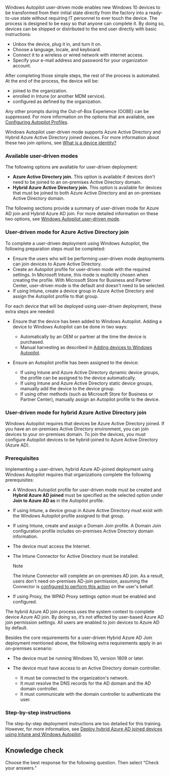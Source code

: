Windows Autopilot user-driven mode enables new Windows 10 devices to be transformed from their initial state directly from the factory into a ready-to-use state without requiring IT personnel to ever touch the device. The process is designed to be easy so that anyone can complete it. By doing so, devices can be shipped or distributed to the end user directly with basic instructions:

 -  Unbox the device, plug it in, and turn it on.
 -  Choose a language, locale, and keyboard.
 -  Connect it to a wireless or wired network with internet access.
 -  Specify your e-mail address and password for your organization account.

After completing those simple steps, the rest of the process is automated. At the end of the process, the device will be:

 -  joined to the organization.
 -  enrolled in Intune (or another MDM service).
 -  configured as defined by the organization.

Any other prompts during the Out-of-Box Experience (OOBE) can be suppressed. For more information on the options that are available, see [Configuring Autopilot Profiles](/windows/deployment/windows-autopilot/profiles).

Windows Autopilot user-driven mode supports Azure Active Directory and Hybrid Azure Active Directory joined devices. For more information about these two join options, see [What is a device identity?](/azure/active-directory/devices/overview)

### Available user-driven modes

The following options are available for user-driven deployment:

 -  **Azure Active Directory join.** This option is available if devices don't need to be joined to an on-premises Active Directory domain.
 -  **Hybrid Azure Active Directory join.** This option is available for devices that must be joined to both Azure Active Directory and an on-premises Active Directory domain.

The following sections provide a summary of user-driven mode for Azure AD join and Hybrid Azure AD join. For more detailed information on these two options, see [Windows Autopilot user-driven mode](/mem/autopilot/user-driven).

### User-driven mode for Azure Active Directory join

To complete a user-driven deployment using Windows Autopilot, the following preparation steps must be completed:

 -  Ensure the users who will be performing user-driven mode deployments can join devices to Azure Active Directory.
 -  Create an Autopilot profile for user-driven mode with the required settings. In Microsoft Intune, this mode is explicitly chosen when creating the profile. With Microsoft Store for Business and Partner Center, user-driven mode is the default and doesn't need to be selected.
 -  If using Intune, create a device group in Azure Active Directory and assign the Autopilot profile to that group.

For each device that will be deployed using user-driven deployment, these extra steps are needed:

 -  Ensure that the device has been added to Windows Autopilot. Adding a device to Windows Autopilot can be done in two ways:
    
     -  Automatically by an OEM or partner at the time the device is purchased.
     -  Manual harvesting as described in [Adding devices to Windows Autopilot](/mem/autopilot/add-devices).
 -  Ensure an Autopilot profile has been assigned to the device:
    
     -  If using Intune and Azure Active Directory dynamic device groups, the profile can be assigned to the device automatically.
     -  If using Intune and Azure Active Directory static device groups, manually add the device to the device group.
     -  If using other methods (such as Microsoft Store for Business or Partner Center), manually assign an Autopilot profile to the device.

### User-driven mode for hybrid Azure Active Directory join

Windows Autopilot requires that devices be Azure Active Directory joined. If you have an on-premises Active Directory environment, you can join devices to your on-premises domain. To join the devices, you must configure Autopilot devices to be hybrid-joined to Azure Active Directory (Azure AD).

### Prerequisites

Implementing a user-driven, hybrid Azure AD-joined deployment using Windows Autopilot requires that organizations complete the following prerequisites:

 -  A Windows Autopilot profile for user-driven mode must be created and **Hybrid Azure AD joined** must be specified as the selected option under **Join to Azure AD as** in the Autopilot profile.
 -  If using Intune, a device group in Azure Active Directory must exist with the Windows Autopilot profile assigned to that group.
 -  If using Intune, create and assign a Domain Join profile. A Domain Join configuration profile includes on-premises Active Directory domain information.
 -  The device must access the Internet.
 -  The Intune Connector for Active Directory must be installed.

    > [!NOTE]
    > The Intune Connector will complete an on-premises AD join. As a result, users don't need on-premises AD-join permission, assuming the Connector is [configured to perform this action](/intune/windows-autopilot-hybrid#increase-the-computer-account-limit-in-the-organizational-unit?azure-portal=true) on the user's behalf.

 -  If using Proxy, the WPAD Proxy settings option must be enabled and configured.

The hybrid Azure AD join process uses the system context to complete device Azure AD join. By doing so, it’s not affected by user-based Azure AD join permission settings. All users are enabled to join devices to Azure AD by default.

Besides the core requirements for a user-driven Hybrid Azure AD Join deployment mentioned above, the following extra requirements apply in an on-premises scenario:

 -  The device must be running Windows 10, version 1809 or later.
 -  The device must have access to an Active Directory domain controller.
    
     -  It must be connected to the organization's network.
     -  It must resolve the DNS records for the AD domain and the AD domain controller.
     -  It must communicate with the domain controller to authenticate the user.

### Step-by-step instructions

The step-by-step deployment instructions are too detailed for this training. However, for more information, see [Deploy hybrid Azure AD joined devices using Intune and Windows Autopilot](/intune/windows-autopilot-hybrid?azure-portal=true).

## Knowledge check

Choose the best response for the following question. Then select “Check your answers.”